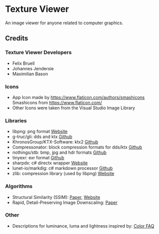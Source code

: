 # Texture Viewer 

An image viewer for anyone related to computer graphics.

## Credits

### Texture Viewer Developers
- Felix Bruell
- Johannes Jendersie
- Maximilian Bason

### Icons
- App Icon made by https://www.flaticon.com/authors/smashicons Smashicons from https://www.flaticon.com/
- Other Icons were taken from the Visual Studio Image Library

### Libraries
- libpng: png format [Website](http://www.libpng.org/pub/png/libpng.html)
- g-truc/gli: dds and ktx [Github](https://github.com/g-truc/gli)
- KhronosGroup/KTX-Software: ktx2 [Github](https://github.com/KhronosGroup/KTX-Software)
- Compressonator: block compression formats for dds/ktx [Github](https://github.com/GPUOpen-Tools/Compressonator)
- nothings/stb: bmp, jpg and hdr formats [Github](https://github.com/nothings/stb)
- tinyexr: exr format [Github](https://github.com/syoyo/tinyexr)
- sharpdx: c# directx wrapper [Website](http://sharpdx.org/)
- lunet-io/markdig: c# markdown processor [Github](https://github.com/lunet-io/markdig)
- zlib: compression library (used by libpng) [Website](https://www.zlib.net/)

### Algorithms
- Structural Similarity (SSIM): [Paper](https://www.cns.nyu.edu/pub/eero/wang03-reprint.pdf), [Website](https://ece.uwaterloo.ca/~z70wang/research/ssim/)
- Rapid, Detail-Preserving Image Downscaling: [Paper](https://www.gcc.tu-darmstadt.de/home/proj/dpid/index.en.jsp)

### Other
- Descriptions for luminance, luma and lightness inspired by: [Color FAQ](http://homepages.inf.ed.ac.uk/rbf/CVonline/LOCAL_COPIES/POYNTON1/ColorFAQ.html)

